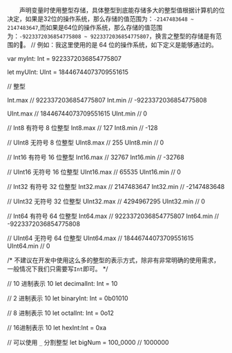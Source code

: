 
　　声明变量时使用整型存储，具体整型到底能存储多大的整型值根据计算机的位决定，如果是32位的操作系统，那么存储的值范围为：`-2147483648 ~ 2147483647`,而如果是64位的操作系统，那么存储的值范围为：`-9223372036854775808 ~ 9223372036854775807`，换言之整型的存储是有范围的。
// 例如：我这里使用的是 64 位的操作系统，如下定义是能够通过的。

var myInt: Int = 9223372036854775807

let myUInt: UInt = 18446744073709551615

// 整型

Int.max // 9223372036854775807
Int.min // -9223372036854775808

UInt.max // 18446744073709551615
UInt.min // 0


// Int8 有符号 8 位整型
Int8.max // 127
Int8.min // -128

// UInt8 无符号 8 位整型
UInt8.max // 255
UInt8.min // 0

// Int16 有符号 16 位整型
Int16.max // 32767
Int16.min // -32768


// UInt16 无符号 16 位整型
UInt16.max // 65535
UInt16.min // 0

// Int32 有符号 32 位整型
Int32.max // 2147483647
Int32.min // -2147483648

// UInt32 无符号 32 位整型
UInt32.max // 4294967295
UInt32.min // 0

// Int64 有符号 64 位整型
Int64.max // 9223372036854775807
Int64.min // -9223372036854775808

// UInt64 无符号 64 位整型
UInt64.max // 18446744073709551615
UInt64.min // 0


/*
 不建议在开发中使用这么多的整型的表示方式，除非有非常明确的使用需求，一般情况下我们只需要写`Int`即可。
 */


// 10 进制表示 10
let decimalInt: Int = 10

// 2 进制表示 10
let binaryInt: Int = 0b01010

// 8 进制表示 10
let octalInt: Int = 0o12

// 16进制表示 10
let hexInt:Int = 0xa

// 可以使用 `_` 分割整型
let bigNum = 100_0000 // 1000000
